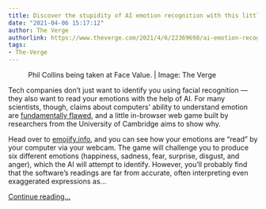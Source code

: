 ```yaml
---
title: Discover the stupidity of AI emotion recognition with this little browser game
date: "2021-04-06 15:17:12"
author: The Verge
authorlink: https://www.theverge.com/2021/4/6/22369698/ai-emotion-recognition-unscientific-emojify-web-browser-game
tags:
- The-Verge
---
```

<figure>
      <img alt="" src="https://cdn.vox-cdn.com/thumbor/tqREssOINq2zJmvQp3Orrs0BMnk=/0x3:2078x1388/1310x873/cdn.vox-cdn.com/uploads/chorus_image/image/69083570/Screen_Shot_2021_04_06_at_3.52.34_PM.0.png" />
        <figcaption>Phil Collins being taken at Face Value. | Image: The Verge</figcaption>
    </figure>

  <p id="P4uIGn">Tech companies don’t just want to identify you using facial recognition — they also want to read your emotions with the help of AI. For many scientists, though, claims about computers’ ability to understand emotion are <a href="https://www.theverge.com/2019/7/25/8929793/emotion-recognition-analysis-ai-machine-learning-facial-expression-review">fundamentally flawed</a>, and a little in-browser web game built by researchers from the University of Cambridge aims to show why. </p>
<p id="HChQCJ">Head over to <a href="http://emojify.info">emojify.info</a>, and you can see how your emotions are “read” by your computer via your webcam. The game will challenge you to produce six different emotions (happiness, sadness, fear, surprise, disgust, and anger), which the AI will attempt to identify. However, you’ll probably find that the software’s readings are far from accurate, often interpreting even exaggerated expressions as...</p>
  <p>
    <a href="https://www.theverge.com/2021/4/6/22369698/ai-emotion-recognition-unscientific-emojify-web-browser-game">Continue reading&hellip;</a>
  </p>